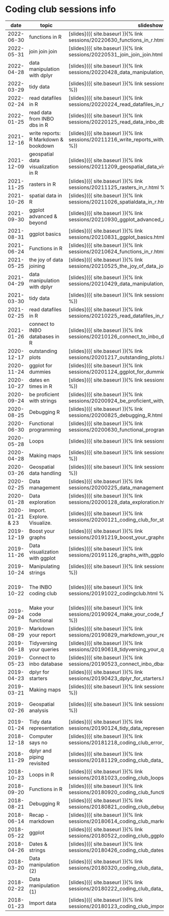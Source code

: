 
# Coding club sessions info

|date | topic | slideshow | hackmd | location | video |
| --- | ----- | ----------| ------ | -------  | ----- |
| 2022-06-30 | functions in R | [slides]({{ site.baseurl }}{% link sessions/20220630_functions_in_r.html  %}) | [hackmd](https://hackmd.io/eweGY1PnSFiULmBskYMyow?view) | 01.05 - Isala Van Diest | [vimeo](https://vimeo.com/737814426) |
| 2022-05-31 | join join join | [slides]({{ site.baseurl }}{% link sessions/20220531_join_join_join.html  %}) | [hackmd](https://hackmd.io/a-J196OqTX-hqaHMyWanlA?view) | online | 
| 2022-04-28 | data manipulation with dplyr | [slides]({{ site.baseurl }}{% link sessions/20220428_data_manipulation_with_dplyr.html  %}) | [hackmd](https://hackmd.io/yOf5vGvvT5GN9X5EGkoeIw?view) | 01.05 - Isala Van Diest | [vimeo](https://vimeo.com/706019616)
| 2022-03-29 | tidy data | [slides]({{ site.baseurl }}{% link sessions/20220329_tidy_data.html  %}) | [hackmd](https://hackmd.io/EzGX1Ws9TzCTRUZuFtgcJQ?view) | 01.05 - Isala Van Diest | |
| 2022-02-24 | read datafiles in R | [slides]({{ site.baseurl }}{% link sessions/20220224_read_datafiles_in_r.html  %}) | [hackmd](https://hackmd.io/PJB01rSLRq-PI73mCtbcGw?view) | online | [vimeo](https://vimeo.com/684574217) |
| 2022-01-25 | read data from INBO dbs in R | [slides]({{ site.baseurl }}{% link sessions/20220125_read_data_inbo_dbs_in_r.html  %}) | [hackmd](https://hackmd.io/CK0CKFCERrewCOVBU8W6JA?view) | online | [vimeo](https://vimeo.com/678699212) |
| 2021-12-16 | write reports: R Markdown & bookdown | [slides]({{ site.baseurl }}{% link sessions/20211216_write_reports_with_rmarkdown_bookdown.html  %}) | [hackmd](https://hackmd.io/DXQK5B3OSjmpbgQK5Ft9KA?view) | online | [vimeo](https://vimeo.com/657889213) |
| 2021-12-09 | geospatial data visualization in R | [slides]({{ site.baseurl }}{% link sessions/20211209_geospatial_data_visualization_in_r.html  %}) | [hackmd](https://hackmd.io/8PWG36-GQoec4ZHCfwuNnw?view) | online | [vimeo](https://vimeo.com/656042481)  |
| 2021-11-25 | rasters in R | [slides]({{ site.baseurl }}{% link sessions/20211125_rasters_in_r.html  %}) | [hackmd](https://hackmd.io/i544o05cSs6bYbxKBxIbDA?view) | online | [vimeo](https://vimeo.com/652008081) |
| 2021-10-26 | spatial data in R | [slides]({{ site.baseurl }}{% link sessions/20211026_spatialdata_in_r.html  %}) | [hackmd](https://hackmd.io/VSZBnLm-SE6N8fBKOG1zYw?view) | 01.05 - Isala Van Diest | [vimeo](https://vimeo.com/640317182) |
| 2021-09-30 | ggplot advanced & beyond | [slides]({{ site.baseurl }}{% link sessions/20210930_ggplot_advanced_and_beyond.html  %}) | [hackmd](https://hackmd.io/XN3rKUuzRbGOn1GUouqr0g?view) | 01.23 - Léon Stynen |  |
| 2021-08-31 | ggplot basics | [slides]({{ site.baseurl }}{% link sessions/20210831_ggplot_basics.html  %}) | [hackmd](https://hackmd.io/T9b0ChbyTj2C0zjMm99Wog?view) | webinar | [vimeo](https://vimeo.com/596087475) |
| 2021-06-24 | Functions in R | [slides]({{ site.baseurl }}{% link sessions/20210624_functions_in_r.html  %}) | [hackmd](https://hackmd.io/HoRyIsrqR9-uAGoGGDKbVA?view) | webinar | [vimeo](https://vimeo.com/567520656) |
| 2021-05-25 | the joy of data joining | [slides]({{ site.baseurl }}{% link sessions/20210525_the_joy_of_data_joining.html  %}) | [hackmd](https://hackmd.io/qjtMSYw4Tm2-V60C_hPx5Q?view) | webinar | [vimeo](https://vimeo.com/558065790) |
| 2021-04-29 | data manipulation with dplyr | [slides]({{ site.baseurl }}{% link sessions/20210429_data_manipulation_with_dplyr.html  %}) | [hackmd](https://hackmd.io/4h8gOw_jQquPNV2vXtt9xQ?view) | webinar | [vimeo](https://vimeo.com/544524895) |
| 2021-03-30 | tidy data | [slides]({{ site.baseurl }}{% link sessions/20210330_tidy_data.html  %}) | [hackmd](https://hackmd.io/6RPBUP5BT9aOt9SQaUoOyg?view) | webinar | [vimeo](https://vimeo.com/532185427) |
| 2021-02-25 | read datafiles in R | [slides]({{ site.baseurl }}{% link sessions/20210225_read_datafiles_in_r.html  %}) | [hackmd](https://hackmd.io/xm_RYj5xTGOh0jHQiiu9_A?view) | webinar | [vimeo](https://vimeo.com/519026595) |
| 2021-01-26 | connect to INBO databases in R | [slides]({{ site.baseurl }}{% link sessions/20210126_connect_to_inbo_dbs_in_r.html  %}) | [hackmd](https://hackmd.io/YHvcGxRpSEqHbRaNGDRFaw?view) | webinar | |
| 2020-12-17 | outstanding plots | [slides]({{ site.baseurl }}{% link sessions/20201217_outstanding_plots.html  %}) | [hackmd](https://hackmd.io/SEuVG7pURQmvUGVjeXOrLA?view) | webinar | |
| 2020-11-24 | ggplot for dummies | [slides]({{ site.baseurl }}{% link sessions/20201124_ggplot_for_dummies.html  %}) | [hackmd](https://hackmd.io/tnyi5K3lSHKANhb3UtIggA?view) | webinar | |
| 2020-10-27 | dates en times in R | [slides]({{ site.baseurl }}{% link sessions/20201027_dates_in_r.html  %}) | [hackmd](https://hackmd.io/wjPHZOQnRmmFZdXMG_A5OQ?view) | webinar | [vimeo](https://vimeo.com/473564881) |
| 2020-09-24 | be proficient with strings | [slides]({{ site.baseurl }}{% link sessions/20200924_be_proficient_with_strings.html  %}) | [hackmd](https://hackmd.io/@CX5eR_y9TP2KGHs5tv61pw/BkTql4vrw) | webinar | [vimeo](https://vimeo.com/463832080) |
| 2020-08-25 | Debugging R | [slides]({{ site.baseurl }}{% link sessions/20200825_debugging_R.html  %}) | [hackmd](https://hackmd.io/Nb8AFC5gQ7GMJ4FyiTYqow) | webinar | [vimeo](https://vimeo.com/456879450) |
| 2020-06-30 | Functional programming | [slides]({{ site.baseurl }}{% link sessions/20200630_functional_programming.html  %}) | [hackmd](https://hackmd.io/ZDc7gTTHRm-ZcjYq_2f2Fg?both) | webinar | [vimeo](https://vimeo.com/434253382) |
| 2020-05-28 | Loops | [slides]({{ site.baseurl }}{% link sessions/20200528_loops.html  %}) | [hackmd](https://hackmd.io/-uDJu4xCS6CC7qNtaK2PLQ) | webinar | [vimeo](https://vimeo.com/424029848) |
| 2020-04-28 | Making maps | [slides]({{ site.baseurl }}{% link sessions/20200428_gis_maps.html  %}) | [hackmd](https://hackmd.io/1JeUgfKNRPeXTfk2lqP2AA) | webinar | |
| 2020-03-26 | Geospatial data handling | [slides]({{ site.baseurl }}{% link sessions/20200326_gis_vector.html  %}) | [hackmd](https://hackmd.io/Xx5FJXrWQV-Pn79ZxdDQBg) | webinar | |
| 2020-02-25 | Data management | [slides]({{ site.baseurl }}{% link sessions/20200225_data_management.html  %}) | [hackmd](https://hackmd.io/09qyY42KTXeNK1nOZDB01Q) | 01.05 - Isala Van Diest | |
| 2020-01-28 | Data exploration | [slides]({{ site.baseurl }}{% link sessions/20200128_data_exploration.html  %}) | [hackmd](https://hackmd.io/51fdfXY8SXOcOSMke3vZUg) | 01.05 - Isala Van Diest | |
| 2020-01-21 & 23 | Import. Explore. Visualize. | [slides]({{ site.baseurl }}{% link sessions/20200121_coding_club_for_staRters.html %}) | [hackmd](https://hackmd.io/mv-Ng9V5R2KZyQbUUFmDcA) | 06.C.03 | |
| 2019-12-19 | Boost your graphs | [slides]({{ site.baseurl }}{% link sessions/20191219_boost_your_graphs.html  %}) | [hackmd](https://hackmd.io/hhmAidHlSwm8ITz6oE6ynA?view) | 01.71 - Frans Breziers | |
| 2019-11-26 | Data visualization with ggplot | [slides]({{ site.baseurl }}{% link sessions/20191126_graphs_with_ggplot.html  %}) | [hackmd](https://hackmd.io/A0GZbxv2ToqjAvjT4XxKCQ?view) | 01.16 - Rik Wouters | |
| 2019-10-24 | Manipulating strings | [slides]({{ site.baseurl }}{% link sessions/20191024_strings.html  %}) | [hackmd](https://hackmd.io/K_ba-lfbTmuuC1iYt5HT4A) | 01.71 - Frans Breziers | |
| 2019-10-22 | The INBO coding club | [slides]({{ site.baseurl }}{% link sessions/20191022_codingclub.html  %}) | [hackmd](https://hackmd.io/IucYoto4SnmMYAJowJ9Uvw) | Stadsgehoorzaal, Cornelis Schuytzaal, Leiden | |
| 2019-09-24 | Make your code functional | [slides]({{ site.baseurl }}{% link sessions/20190924_make_your_code_functional_use_functions.html  %}) | [hackmd](https://hackmd.io/bzOI43RjRnaSu0bC4hQVPQ) | 01.71 - Frans Breziers | |
| 2019-08-29 | Markdown your report | [slides]({{ site.baseurl }}{% link sessions/20190829_markdown_your_report.html  %}) | [hackmd](https://hackmd.io/oeoBUqGnQpSEtRYxKXTEJg) | 01.71 - Frans Breziers | |
| 2019-06-18 | Tidyversing your queries | [slides]({{ site.baseurl }}{% link sessions/20190618_tidyversing_your_queries.html  %}) | [hackmd](https://hackmd.io/AtaurkBeRXKVgvCQwpE5kw) | 01.71 - Frans Breziers | |
| 2019-05-23 | Connect to inbo database | [slides]({{ site.baseurl }}{% link sessions/20190523_connect_inbo_dbase.html  %}) | [hackmd](https://hackmd.io/pcYIBNEJScGDEeIvc9LOEg) | 01.70 - Ferdinand Peters | |
| 2019-04-23 | dplyr for starters | [slides]({{ site.baseurl }}{% link sessions/20190423_dplyr_for_starters.html  %}) | [hackmd](https://hackmd.io/f_obNpkVSRedTcb19kP8Og) | 01.70 - Ferdinand Peters | |
| 2019-03-21 | Making maps | [slides]({{ site.baseurl }}{% link sessions/20190321_gis_maps.html  %}) | [hackmd](https://hackmd.io/lWGlTDsuTOi0s4SVcAj6aA) | 01.71 - Frans Breziers | |
| 2019-02-26 | Geospatial analysis | [slides]({{ site.baseurl }}{% link sessions/20190226_gis_vector.html  %}) | [hackmd](https://hackmd.io/PbkFYUshQmS3pRdEZ6XJeg?both) | 01.70 - Ferdinand Peeters | |
| 2019-01-24 | Tidy data representation | [slides]({{ site.baseurl }}{% link sessions/20190124_tidy_data_representation.pdf  %}) | [hackmd](https://hackmd.io/QTJz1R1IRtyqdXamsGpIfw) | 01.71 - Frans Breziers | |
| 2018-12-18 | Computer says no | [slides]({{ site.baseurl }}{% link sessions/20181218_coding_club_error_handling.pdf  %}) | [hackmd](https://hackmd.io/wz_7_fCJTxWpFL23bklbjg) | 01.23 - Léon Stynen | |
| 2018-11-29 | dplyr and piping revisited | [slides]({{ site.baseurl }}{% link sessions/20181129_coding_club_data_manipulation.pdf  %}) | [hackmd](https://hackmd.io/Fjm4XuozRKSDyFNXuU6mqQ) | 01.71 - Frans Breziers | |
| 2018-10-23 | Loops in R | [slides]({{ site.baseurl }}{% link sessions/20181023_coding_club_loops.pdf  %}) | [hackmd](https://hackmd.io/jwSucdiFQDCcIFSbHgLCCg) | 01.72 - Kaat Tilley | |
| 2018-09-20 | Functions in R | [slides]({{ site.baseurl }}{% link sessions/20180920_coding_club_functions.pdf  %}) | [hackmd](https://hackmd.io/OedO-zCaS7C_-oM-iSO-Ow) | 01.69 - Paul Janssen | |
| 2018-08-21 | Debugging R | [slides]({{ site.baseurl }}{% link sessions/20180821_coding_club_debugging.pdf  %}) | [hackmd](https://hackmd.io/qn1X6GFATLiOQjvN96KENA) | 01.69 - Paul Janssen | |
| 2018-06-14 | Recap - markdown | [slides]({{ site.baseurl }}{% link sessions/20180614_coding_club_markdown.pdf  %}) | [hackmd](https://hackmd.io/aaVLiB17Qm-LkBJeSd6iZg) | 01.05 - Isala Van Diest | |
| 2018-05-22 | ggplot | [slides]({{ site.baseurl }}{% link sessions/20180522_coding_club_ggplot.pdf  %}) | [hackmd](https://hackmd.io/CcRhOYJcScegKm8sF05Rqw) | 01.05 - Isala Van Diest | |
| 2018-04-26 | Dates & strings | [slides]({{ site.baseurl }}{% link sessions/20180426_coding_club_dates_strings.pdf  %}) | [hackmd](https://hackmd.io/aPEFORMXSIOeEycsDsSTqw) | 01.21 - Jeanne Brabants | |
| 2018-03-20 | Data manipulation (2) | [slides]({{ site.baseurl }}{% link sessions/20180320_coding_club_data_manipulation.pdf  %}) | [hackmd](https://hackmd.io/7Yd3NsCFTwqHbRnHZbhlzg) | 01.17 - Clara Peeters | |
| 2018-02-22 | Data manipulation (1) | [slides]({{ site.baseurl }}{% link sessions/20180222_coding_club_data_manipulation.pdf  %}) | [hackmd](https://hackmd.io/Di6qnl7QS-mW8taTEezoVQ) | 01.71 - Frans Breziers | |
| 2018-01-23 | Import data | [slides]({{ site.baseurl }}{% link sessions/20180123_coding_club_import_data.pdf  %}) | [hackmd](https://hackmd.io/7jIfz3LMRb-EMrtAfCNlzQ) | 00.48 - Keldermans | |

